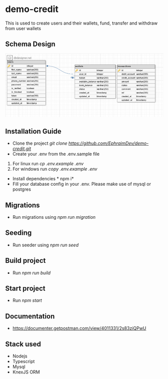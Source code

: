# demo-credit

This is used to create users and their wallets, fund, transfer and withdraw from user wallets

## Schema Design
![alt text](https://github.com/EphraimDev/demo-credit/blob/main/dbdesign.PNG?raw=true)

## Installation Guide

- Clone the project *git clone https://github.com/EphraimDev/demo-credit.git*
- Create your .env from the .env.sample file

1. For linux run *cp .env.example .env*
2. For windows run *copy .env.example .env*

- Install dependencies * npm i*
- Fill your database config in your .env. Please make use of mysql or postgres

## Migrations

- Run migrations using *npm run migration*

## Seeding

- Run seeder using *npm run seed*

## Build project

- Run *npm run build*

## Start project

- Run *npm start*

## Documentation

- https://documenter.getpostman.com/view/4011331/2s83ziQPwU

## Stack used
- Nodejs
- Typescript
- Mysql
- KnexJS ORM
